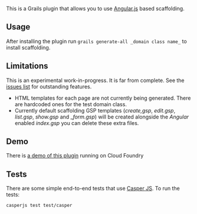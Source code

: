 This is a Grails plugin that allows you to use [Angular.js](http://angularjs.org/) based scaffolding.

## Usage

After installing the plugin run `grails generate-all _domain class name_` to install scaffolding.

## Limitations

This is an experimental work-in-progress. It is far from complete. See the [issues list](https://github.com/robfletcher/grails-angular-scaffolding/issues) for outstanding features.

- HTML templates for each page are not currently being generated. There are hardcoded ones for the test domain class.
- Currently default scaffolding GSP templates (_create,gsp_, _edit.gsp_, _list.gsp_, _show.gsp_ and __form.gsp_) will be created alongside the _Angular_ enabled _index.gsp_ you can delete these extra files.

## Demo

There is [a demo of this plugin](http://grails-ng.cloudfoundry.com/) running on Cloud Foundry

## Tests

There are some simple end-to-end tests that use [Casper JS](http://casperjs.org/). To run the tests:

	casperjs test test/casper

